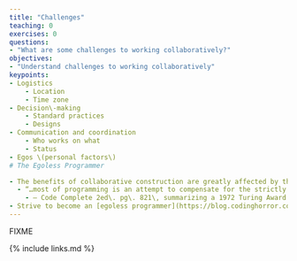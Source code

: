 ```yaml
---
title: "Challenges"
teaching: 0
exercises: 0
questions:
- "What are some challenges to working collaboratively?"
objectives:
- "Understand challenges to working collaboratively"
keypoints:
- Logistics
    - Location
    - Time zone
- Decision\-making
    - Standard practices
    - Designs
- Communication and coordination
    - Who works on what
    - Status
- Egos \(personal factors\)
# The Egoless Programmer

- The benefits of collaborative construction are greatly affected by the egos\, or humility\, of the participants
  - “…most of programming is an attempt to compensate for the strictly limited size of our skulls\.  The people who are best at programming are the people who realize how small their brains are\.  They are humble\.  The people who are worst at programming are the people who refuse to accept the fact that their brains aren’t equal to the task\.  Their egos keep them from being great programmers\.  The more you learn to compensate for your small brain\, the better a programmer you’ll be\.  The more humble you are\, the faster you’ll improve\.”
    - – Code Complete 2ed\. pg\. 821\, summarizing a 1972 Turing Award lecture by Edsger Dijkstra
- Strive to become an [egoless programmer](https://blog.codinghorror.com/the-ten-commandments-of-egoless-programming/)
---
```

FIXME

{% include links.md %}

